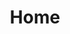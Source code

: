 ---
home: true
title: Home
heroImage: /photo.png
actions:
  - text: My Projects
    link: /my-projects/
    type: primary

  - text: Curriculum Vitae
    link: /curriculum-vitae/
    type: secondary

features:
  - title: School
    details: Huzhou University
  - title: Major
    details: Electronic Information Engineering
  - title: Research Fields
    details: Machine Vision, Automatic Control Systems, Embedded System Design, Digital/Analog Circuit Design, Front-end/Back-end Development, Internet of Things System Development
  - title: Scholarships
    details: First-class Scholarship of the School for the 2021-2022 academic year, Special Scholarship of the School for the 2022-2023 academic year
  - title: Subject Competitions
    details: 2022 National College Student Electronic Design Competition Provincial Third Prize, 2023 National College Student Electronic Design Competition National Second Prize, 2024 National College Electronic Design Competition Technology Frontier Invitation Competition Provincial First Prize
  - title: GPA (5-point scale)
    details: Average GPA 4.00, First Semester 4.00, Second Semester 3.93, Third Semester 3.87, Fourth Semester 3.92, Fifth Semester 4.03, Sixth Semester 4.49
---
